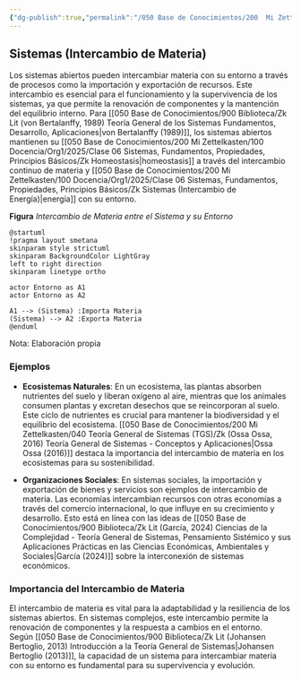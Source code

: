 ```yaml
---
{"dg-publish":true,"permalink":"/050 Base de Conocimientos/200  Mi Zettelkasten/100 Docencia/Org1/2025/Clase 06 Sistemas, Fundamentos, Propiedades, Principios Básicos/Zk Sistemas (Intercambio de Materia)/","tags":["digitalGarden","corrienteEntrada","corrienteSalida"]}
---
```


## Sistemas (Intercambio de Materia)

Los sistemas abiertos pueden intercambiar materia con su entorno a través de procesos como la importación y exportación de recursos. Este intercambio es esencial para el funcionamiento y la supervivencia de los sistemas, ya que permite la renovación de componentes y la mantención del equilibrio interno. Para [[050 Base de Conocimientos/900 Biblioteca/Zk Lit (von Bertalanffy, 1989) Teoría General de los Sistemas Fundamentos, Desarrollo, Aplicaciones\|von Bertalanffy (1989)]], los sistemas abiertos mantienen su [[050 Base de Conocimientos/200  Mi Zettelkasten/100 Docencia/Org1/2025/Clase 06 Sistemas, Fundamentos, Propiedades, Principios Básicos/Zk Homeostasis\|homeostasis]] a través del intercambio continuo de materia y [[050 Base de Conocimientos/200  Mi Zettelkasten/100 Docencia/Org1/2025/Clase 06 Sistemas, Fundamentos, Propiedades, Principios Básicos/Zk Sistemas (Intercambio de Energía)\|energía]] con su entorno.

**Figura**
_Intercambio de Materia entre el Sistema y su Entorno_
```plantuml
@startuml
!pragma layout smetana
skinparam style strictuml
skinparam BackgroundColor LightGray
left to right direction
skinparam linetype ortho

actor Entorno as A1
actor Entorno as A2

A1 --> (Sistema) :Importa Materia
(Sistema) --> A2 :Exporta Materia
@enduml
```
Nota: Elaboración propia

### Ejemplos

- **Ecosistemas Naturales**: En un ecosistema, las plantas absorben nutrientes del suelo y liberan oxígeno al aire, mientras que los animales consumen plantas y excretan desechos que se reincorporan al suelo. Este ciclo de nutrientes es crucial para mantener la biodiversidad y el equilibrio del ecosistema. [[050 Base de Conocimientos/200  Mi Zettelkasten/040 Teoría General de Sistemas (TGS)/Zk (Ossa Ossa, 2016) Teoría General de Sistemas -  Conceptos y Aplicaciones\|Ossa Ossa (2016)]] destaca la importancia del intercambio de materia en los ecosistemas para su sostenibilidad.

- **Organizaciones Sociales**: En sistemas sociales, la importación y exportación de bienes y servicios son ejemplos de intercambio de materia. Las economías intercambian recursos con otras economías a través del comercio internacional, lo que influye en su crecimiento y desarrollo. Esto está en línea con las ideas de [[050 Base de Conocimientos/900 Biblioteca/Zk Lit (García, 2024) Ciencias de la Complejidad - Teoría General de Sistemas, Pensamiento Sistémico y sus Aplicaciones Prácticas en las Ciencias Económicas, Ambientales y Sociales\|García (2024)]] sobre la interconexión de sistemas económicos.

### Importancia del Intercambio de Materia

El intercambio de materia es vital para la adaptabilidad y la resiliencia de los sistemas abiertos. En sistemas complejos, este intercambio permite la renovación de componentes y la respuesta a cambios en el entorno. Según [[050 Base de Conocimientos/900 Biblioteca/Zk Lit (Johansen Bertoglio, 2013) Introducción a la Teoría General de Sistemas\|Johansen Bertoglio (2013)]], la capacidad de un sistema para intercambiar materia con su entorno es fundamental para su supervivencia y evolución.